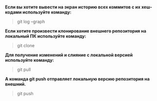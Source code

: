 **Если вы хотите вывести на экран историю всех коммитов с их хеш-кодами используйте команду:**

>git log –graph

**Если хотите произвести клонирование внешнего репозитория на локальный ПК используйте команду:**

>git clone

**Для получение изменений и слияние с локальной версией используйте команду:**

>git pull

**А команда git push отправляет локальную версию репозитория на внешний.**

>git push
